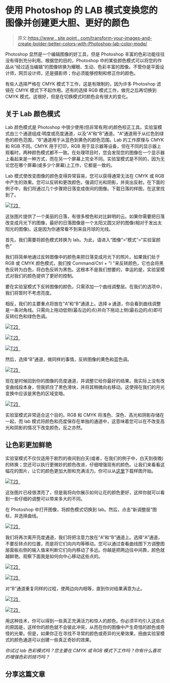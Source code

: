 # 使用 Photoshop 的 LAB 模式变换您的图像并创建更大胆、更好的颜色

> 原文:[https://www . site point . com/transform-your-images-and-create-bolder-better-colors-with-Photoshop-lab-color-mode/](https://www.sitepoint.com/transform-your-images-and-create-bolder-better-colors-with-photoshops-lab-color-mode/)

Photoshop 显然是一个编辑图像的好工具，但是 Photoshop 丰富的色彩功能往往没有得到充分利用。根据您的目的，Photoshop 中的某些颜色模式可以将您的作品从“经过适当编辑”的图像转换为耀眼、生动、色彩丰富的图像。不管你是平面设计师，网页设计师，还是摄影师；你必须能够控制和修正你的颜色。

有些人选择严格在 CMYK 模式下工作，这是有限制的，因为许多 Photoshop 滤镜在 CMYK 模式下不起作用。还有的选择 RGB 模式工作，做完之后再切换到 CMYK 模式。这很好，但是在切换模式时颜色会有很大的变化。

## 关于 Lab 颜色模式

Lab 颜色模式是 Photoshop 中很少使用(但非常有用)的颜色校正工具。实验室模式由三个通道组成:明度或亮度通道，以及“A”和“B”通道。“A”通道用于从红色到绿色的颜色范围，“B”通道用于从蓝色到黄色的颜色范围。Lab 的工作原理与 CMYK 和 RGB 不同。CMYK 用于打印，RGB 用于显示器等设备，但在不同的显示器上观看时，两种颜色模式都不一致。在处理项目时，您会发现您的图像在一个显示器上看起来是一种方式，而在另一个屏幕上完全不同。实验室模式是不同的，因为无论您在哪个屏幕(或多少个屏幕)上工作，它都是一致的。

Lab 模式使改变图像的颜色变得异常容易，您可以获得通常无法在 CMYK 或 RGB 中产生的效果。您可以反转和更改颜色，强调灯光和阴影，并突出反射。在下面的例子中，我们将通过几个步骤把日落变成夜间的图像。下载日落的样图，在这里找到了。

[![](../Images/74dac0c027ebc5e562b22f18853667db.png)T2】](https://www.sitepoint.com/wp-content/uploads/2012/05/Screen-shot-2012-05-06-at-2.42.09-AM.png)

这张图片提供了一个美丽的日落，有很多橙色和对比鲜明的云。如果你需要把日落改变成月光下的图像，最好的日落图像是一个太阳又圆又好的图像(相对于发出太阳光的图像)。这是因为你通常看不到来自月球的光线。

首先，我们需要将颜色模式转换为 lab。为此，请进入“图像”>“模式”>“实验室颜色”

我们将简单地通过反转图像中的颜色来把日落变成月光下的照片。如果我们处于 RGB 或 CMYK 颜色模式，我们按 Command/Ctrl + "I "来反转颜色，它也会将黑色反转为白色，将白色反转为黑色。这根本不是我们想要的，幸运的是，实验室模式对我们的颜色提供了更好的控制。

要在实验室模式下反转图像的颜色，只需添加一个曲线调整层。在我们的选项中，我们将暂时不考虑亮度。

相反，我们的主要重点将放在“A”和“B”通道上。选择 a 通道，你会看到曲线调整是一条对角线。只需向上拖动低侧(最左边的点)并向下拖动上侧(最右边的点)即可反转红色和绿色色调。

[![](../Images/8ddb44999222e43fed18c6ed68bd6c7d.png)T2】](https://www.sitepoint.com/wp-content/uploads/2012/05/Screen-shot-2012-05-06-at-2.42.50-AM.png)

[![](../Images/4bb1cb54ccfb25ffc8951fe1090a5c86.png)T2】](https://www.sitepoint.com/wp-content/uploads/2012/05/Screen-shot-2012-05-06-at-2.43.14-AM.png)

[![](../Images/8ef2f12f95a493fd46c175c7d460b53b.png)T2】](https://www.sitepoint.com/wp-content/uploads/2012/05/Screen-shot-2012-05-06-at-2.43.27-AM.png)

然后，选择“B”通道，做同样的事情，反转图像的黄色和蓝色调。

[![](../Images/c21c9d363d49724ea927ca021350fca6.png)T2】](https://www.sitepoint.com/wp-content/uploads/2012/05/Screen-shot-2012-05-06-at-2.44.44-AM.png)

现在是时候回到你的图像的亮度通道，并调整它给你最好的结果。我实际上没有改变曲线段本身，但我抓住了黑色滑块，并将其稍微向右移动。这使得在我们的月光变换中应该是黑色的区域变暗。

[![](../Images/7b8971ad2376bdf957c456f3e2d6e3e2.png)T2】](https://www.sitepoint.com/wp-content/uploads/2012/05/Screen-shot-2012-05-06-at-2.45.32-AM.png)

实验室模式非常适合这个目的。RGB 和 CMYK 将浅色、深色、高光和阴影存储在一起，而 lab 模式将颜色和亮度保存在单独的通道中，这意味着您可以在不改变高光和阴影的情况下改变颜色，反之亦然。

## 让色彩更加鲜艳

实验室模式不仅仅适用于剧烈的夜间到白天(或者，在我们的例子中，白天到夜晚)的转换；您还可以执行更微妙的颜色改进，仔细增强现有的颜色。让我们来看看这幅花的图片，让它的颜色更加大胆和充满活力。你可以从[这里](http://www.sxc.hu/browse.phtml?f=download&id=1382822)下载样图开始。

[![](../Images/c5376f9794cf9a55614677e1b9c3429d.png)T2】](https://www.sitepoint.com/wp-content/uploads/2012/05/Screen-shot-2012-05-06-at-11.43.22-PM.png)

这张图片已经很漂亮了，但是我将向你展示如何让花的颜色更好，这样你就可以看到一些仔细的调整可以带来多大的不同。

在 Photoshop 中打开图像，将颜色模式切换到 lab。然后，点击“新调整层”图标，并选择曲线。

[![](../Images/1ccbdc18b84cbb5345a9137e1a78e8f3.png)T2】](https://www.sitepoint.com/wp-content/uploads/2012/05/Screen-shot-2012-05-07-at-12.03.39-AM.png)

我们将再次离开亮度通道，我们将把注意力放在“A”和“B”通道上。选择“A”通道，不要反转点的位置，而是将它们向内均等移动。您可以通过查看曲线图下方调整图层面板右侧的输入值来判断它们向内移动了多远。你越是把两边往中间靠，颜色就越鲜艳。观察下面我是如何向中心移动这些点的。

[![](../Images/91f0a46c3190f6c0d85261412bf721c3.png)T2】](https://www.sitepoint.com/wp-content/uploads/2012/05/Screen-shot-2012-05-07-at-12.04.38-AM.png)

[![](../Images/16de49cb6332c9c440fe0fa60e790dab.png)T2】](https://www.sitepoint.com/wp-content/uploads/2012/05/Screen-shot-2012-05-07-at-12.04.55-AM.png)

对“B”通道重复同样的过程，使两边向内相等，直到你对结果满意为止。

[![](../Images/82a807538e7c91ba320dc5eb117c1cf6.png)T2】](https://www.sitepoint.com/wp-content/uploads/2012/05/Screen-shot-2012-05-07-at-12.25.08-AM.png)

[![](../Images/1c54233e34eb7f6e8301e29170b9e431.png)T2】](https://www.sitepoint.com/wp-content/uploads/2012/05/Screen-shot-2012-05-07-at-12.25.21-AM.png)

用这种技术，你可以得到一些真正充满活力和惊人的颜色。你必须平均引入这些点的原因是，这样你的颜色就不会彼此冲突，从而在你的图像中产生奇怪的颜色或奇怪的光晕。但是，如果你正在寻找不寻常的颜色或奇异的光晕效果，扭曲实验室模式的颜色通道可以创建一些真正奇妙的效果。

*你试过 lab 色彩模式吗？您主要在 CMYK 或 RGB 模式下工作吗？你有什么喜欢的增强色彩的技巧吗？*

## 分享这篇文章